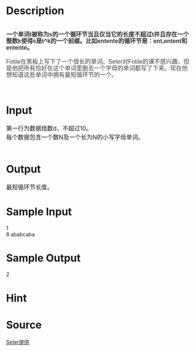 
# Description

<div class="content"><div>
<h1 style="font-size: 30px; margin: 0px 0px 20px; color: rgb(51,51,51); line-height: 18px; padding-top: 20px; font-family: &#39;Trebuchet MS&#39;, Verdana, Tahoma, Arial"><span style="font-size: medium">一个单词t被称为s的一个循环节当且仅当它的长度不超过t并且存在一个整数k使得s是t^k的一个前缀。比如entente的循环节是：ent,entent和entente。</span></h1>
</div>
<div>
<p style="font-size: 13px; color: rgb(68,68,68); line-height: 18px; font-family: Tahoma, Arial"><span style="font-size: medium">Fotile在黑板上写下了一个很长的单词。Seter对Fotile的课不感兴趣，但是他把所有恰好在这个单词里删去一个字母的单词都写了下来。现在他想知道这些单词中拥有最短循环节的一个。</span></p>
<p style="font-size: 13px; color: rgb(68,68,68); line-height: 18px; font-family: Tahoma, Arial"><span style="font-size: medium"><br/>
</span></p>
</div></div>

# Input

<div class="content"><div><span style="font-size: medium">第一行为数据组数d，不超过10。</span></div>
<div><span style="font-size: medium">每个数据包含一个数N及一个长为N的小写字母单词。</span></div>
<div><span style="font-size: medium"><br/>
</span></div></div>

# Output

<div class="content"><div><span style="font-size: medium">最短循环节长度。</span></div>
<div></div></div>

# Sample Input

<div class="content"><span class="sampledata">1<br/>
8 ababcaba<br/>
</span></div>

# Sample Output

<div class="content"><span class="sampledata">2<br/>
</span></div>

# Hint

<div class="content"><p></p></div>

# Source

<div class="content"><p><a href="problemset.php?search=Seter提供">Seter提供</a></p></div>

